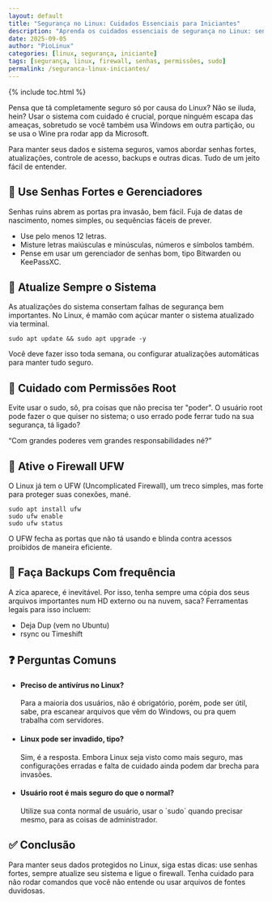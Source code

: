 ```yaml
---
layout: default
title: "Segurança no Linux: Cuidados Essenciais para Iniciantes"
description: "Aprenda os cuidados essenciais de segurança no Linux: senhas fortes, atualizações regulares, permissões de arquivos e uso de firewall."
date: 2025-09-05
author: "PioLinux"
categories: [linux, segurança, iniciante]
tags: [segurança, linux, firewall, senhas, permissões, sudo]
permalink: /seguranca-linux-iniciantes/
---
```




{% include toc.html %}



<section>
    <p>
     Pensa que tá completamente seguro só por causa do Linux? Não se iluda, hein? Usar o sistema com cuidado é crucial, porque ninguém escapa das ameaças, sobretudo se você também usa Windows em outra partição, ou se usa o Wine pra rodar app da Microsoft.
    </p>
    <p>
     Para manter seus dados e sistema seguros, vamos abordar senhas fortes, atualizações, controle de acesso, backups e outras dicas. Tudo de um jeito fácil de entender.
    </p>
    <h2>
     🧩 Use Senhas Fortes e Gerenciadores
    </h2>
    <p>
     Senhas ruins abrem as portas pra invasão, bem fácil. Fuja de datas de nascimento, nomes simples, ou sequências fáceis de prever.
    </p>
    <ul>
     <li>
      Use pelo menos 12 letras.
     </li>
     <li>
      Misture letras maiúsculas e minúsculas, números e símbolos também.
     </li>
     <li>
      Pense em usar um gerenciador de senhas bom, tipo Bitwarden ou KeePassXC.
     </li>
    </ul>
    <h2>
     🔄 Atualize Sempre o Sistema
    </h2>
    <p>
     As atualizações do sistema consertam falhas de segurança bem importantes. No Linux, é mamão com açúcar manter o sistema atualizado via terminal.
    </p>
    <pre><code>sudo apt update &amp;&amp; sudo apt upgrade -y</code></pre>
    <p>
     Você deve fazer isso toda semana, ou configurar atualizações automáticas para manter tudo seguro.
    </p>
    <h2>
     🛑 Cuidado com Permissões Root
    </h2>
    <p>
     Evite usar o sudo, sô, pra coisas que não precisa ter "poder". O usuário root pode fazer o que quiser no sistema; o uso errado pode ferrar tudo na sua segurança, tá ligado?
    </p>
    <p>
     “Com grandes poderes vem grandes responsabilidades né?”
    </p>
    <h2>
     🧱 Ative o Firewall UFW
    </h2>
    <p>
     O Linux já tem o UFW (Uncomplicated Firewall), um treco simples, mas forte para proteger suas conexões, mané.
    </p>
    <pre><code>sudo apt install ufw
sudo ufw enable
sudo ufw status</code></pre>
    <p>
     O UFW fecha as portas que não tá usando e blinda contra acessos proibidos de maneira eficiente.
    </p>
    <h2>
     📁 Faça Backups Com frequência
    </h2>
    <p>
     A zica aparece, é inevitável. Por isso, tenha sempre uma cópia dos seus arquivos importantes num HD externo ou na nuvem, saca? Ferramentas legais para isso incluem:
    </p>
    <ul>
     <li>
      Deja Dup (vem no Ubuntu)
     </li>
     <li>
      rsync ou Timeshift
     </li>
    </ul>
    <h2>
     ❓ Perguntas Comuns
    </h2>
    <ul>
     <li>
      <h4>
       Preciso de antivírus no Linux?
      </h4>
      <p>
       Para a maioria dos usuários, não é obrigatório, porém, pode ser útil, sabe, pra escanear arquivos que vêm do Windows, ou pra quem trabalha com servidores.
      </p>
     </li>
     <li>
      <h4>
       Linux pode ser invadido, tipo?
      </h4>
      <p>
       Sim, é a resposta. Embora Linux seja visto como mais seguro, mas configurações erradas e falta de cuidado ainda podem dar brecha para invasões.
      </p>
     </li>
     <li>
      <h4>
       Usuário root é mais seguro do que o normal?
      </h4>
      <p>
       Utilize sua conta normal de usuário, usar o `sudo` quando precisar mesmo, para as coisas de administrador.
      </p>
     </li>
    </ul>
    <h2>
     ✅ Conclusão
    </h2>
    <p>
     Para manter seus dados protegidos no Linux, siga estas dicas: use senhas fortes, sempre atualize seu sistema e ligue o firewall. Tenha cuidado para não rodar comandos que você não entende ou usar arquivos de fontes duvidosas.
    </p>
   </section>
 
 
